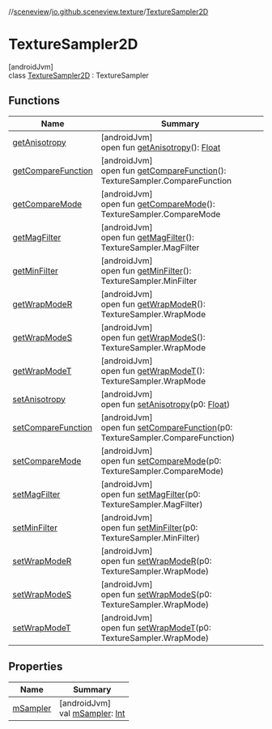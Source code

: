 //[sceneview](../../../index.md)/[io.github.sceneview.texture](../index.md)/[TextureSampler2D](index.md)

# TextureSampler2D

[androidJvm]\
class [TextureSampler2D](index.md) : TextureSampler

## Functions

| Name | Summary |
|---|---|
| [getAnisotropy](../-texture-sampler-external/index.md#1794461653%2FFunctions%2F-1571379623) | [androidJvm]<br>open fun [getAnisotropy](../-texture-sampler-external/index.md#1794461653%2FFunctions%2F-1571379623)(): [Float](https://kotlinlang.org/api/latest/jvm/stdlib/kotlin/-float/index.html) |
| [getCompareFunction](../-texture-sampler-external/index.md#-1396211802%2FFunctions%2F-1571379623) | [androidJvm]<br>open fun [getCompareFunction](../-texture-sampler-external/index.md#-1396211802%2FFunctions%2F-1571379623)(): TextureSampler.CompareFunction |
| [getCompareMode](../-texture-sampler-external/index.md#992922811%2FFunctions%2F-1571379623) | [androidJvm]<br>open fun [getCompareMode](../-texture-sampler-external/index.md#992922811%2FFunctions%2F-1571379623)(): TextureSampler.CompareMode |
| [getMagFilter](../-texture-sampler-external/index.md#-1848670952%2FFunctions%2F-1571379623) | [androidJvm]<br>open fun [getMagFilter](../-texture-sampler-external/index.md#-1848670952%2FFunctions%2F-1571379623)(): TextureSampler.MagFilter |
| [getMinFilter](../-texture-sampler-external/index.md#970925113%2FFunctions%2F-1571379623) | [androidJvm]<br>open fun [getMinFilter](../-texture-sampler-external/index.md#970925113%2FFunctions%2F-1571379623)(): TextureSampler.MinFilter |
| [getWrapModeR](../-texture-sampler-external/index.md#-1371401186%2FFunctions%2F-1571379623) | [androidJvm]<br>open fun [getWrapModeR](../-texture-sampler-external/index.md#-1371401186%2FFunctions%2F-1571379623)(): TextureSampler.WrapMode |
| [getWrapModeS](../-texture-sampler-external/index.md#-1340381379%2FFunctions%2F-1571379623) | [androidJvm]<br>open fun [getWrapModeS](../-texture-sampler-external/index.md#-1340381379%2FFunctions%2F-1571379623)(): TextureSampler.WrapMode |
| [getWrapModeT](../-texture-sampler-external/index.md#-1309361572%2FFunctions%2F-1571379623) | [androidJvm]<br>open fun [getWrapModeT](../-texture-sampler-external/index.md#-1309361572%2FFunctions%2F-1571379623)(): TextureSampler.WrapMode |
| [setAnisotropy](../-texture-sampler-external/index.md#-2071404710%2FFunctions%2F-1571379623) | [androidJvm]<br>open fun [setAnisotropy](../-texture-sampler-external/index.md#-2071404710%2FFunctions%2F-1571379623)(p0: [Float](https://kotlinlang.org/api/latest/jvm/stdlib/kotlin/-float/index.html)) |
| [setCompareFunction](../-texture-sampler-external/index.md#-1928052347%2FFunctions%2F-1571379623) | [androidJvm]<br>open fun [setCompareFunction](../-texture-sampler-external/index.md#-1928052347%2FFunctions%2F-1571379623)(p0: TextureSampler.CompareFunction) |
| [setCompareMode](../-texture-sampler-external/index.md#-457990481%2FFunctions%2F-1571379623) | [androidJvm]<br>open fun [setCompareMode](../-texture-sampler-external/index.md#-457990481%2FFunctions%2F-1571379623)(p0: TextureSampler.CompareMode) |
| [setMagFilter](../-texture-sampler-external/index.md#-856303319%2FFunctions%2F-1571379623) | [androidJvm]<br>open fun [setMagFilter](../-texture-sampler-external/index.md#-856303319%2FFunctions%2F-1571379623)(p0: TextureSampler.MagFilter) |
| [setMinFilter](../-texture-sampler-external/index.md#810798379%2FFunctions%2F-1571379623) | [androidJvm]<br>open fun [setMinFilter](../-texture-sampler-external/index.md#810798379%2FFunctions%2F-1571379623)(p0: TextureSampler.MinFilter) |
| [setWrapModeR](../-texture-sampler-external/index.md#-1899074789%2FFunctions%2F-1571379623) | [androidJvm]<br>open fun [setWrapModeR](../-texture-sampler-external/index.md#-1899074789%2FFunctions%2F-1571379623)(p0: TextureSampler.WrapMode) |
| [setWrapModeS](../-texture-sampler-external/index.md#-1885541988%2FFunctions%2F-1571379623) | [androidJvm]<br>open fun [setWrapModeS](../-texture-sampler-external/index.md#-1885541988%2FFunctions%2F-1571379623)(p0: TextureSampler.WrapMode) |
| [setWrapModeT](../-texture-sampler-external/index.md#-1872009187%2FFunctions%2F-1571379623) | [androidJvm]<br>open fun [setWrapModeT](../-texture-sampler-external/index.md#-1872009187%2FFunctions%2F-1571379623)(p0: TextureSampler.WrapMode) |

## Properties

| Name | Summary |
|---|---|
| [mSampler](../-texture-sampler-external/index.md#-997090062%2FProperties%2F-1571379623) | [androidJvm]<br>val [mSampler](../-texture-sampler-external/index.md#-997090062%2FProperties%2F-1571379623): [Int](https://kotlinlang.org/api/latest/jvm/stdlib/kotlin/-int/index.html) |

